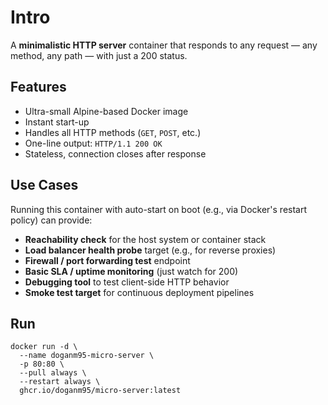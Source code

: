 # Intro

A **minimalistic HTTP server** container that responds to any request — any method, any path — with just a 200 status. 

## Features

- Ultra-small Alpine-based Docker image
- Instant start-up
- Handles all HTTP methods (`GET`, `POST`, etc.)
- One-line output: `HTTP/1.1 200 OK`
- Stateless, connection closes after response

## Use Cases

Running this container with auto-start on boot (e.g., via Docker's restart policy) can provide:

- **Reachability check** for the host system or container stack
- **Load balancer health probe** target (e.g., for reverse proxies)
- **Firewall / port forwarding test** endpoint
- **Basic SLA / uptime monitoring** (just watch for 200)
- **Debugging tool** to test client-side HTTP behavior
- **Smoke test target** for continuous deployment pipelines

## Run

```shell
docker run -d \
  --name doganm95-micro-server \
  -p 80:80 \
  --pull always \
  --restart always \
  ghcr.io/doganm95/micro-server:latest
```

